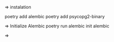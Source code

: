 => instalation

poetry add alembic
poetry add psycopg2-binary

=> Initialize Alembic
poetry run alembic init alembic

=> 